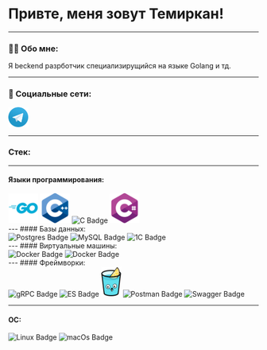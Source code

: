 # Привте, меня зовут Темиркан!

---

### :man_technologist: Обо мне:

Я beckend разрботчик специализирущийся на языке Golang и тд.

---

### 🤝 Социальные сети:
  <div id="badges">
    <a href="https://t.me/Abitoff" target="_blank">
      <img src="https://raw.githubusercontent.com/github/explore/80688e429a7d4ef2fca1e82350fe8e3517d3494d/topics/telegram/telegram.png" width="40" height="40" alt="TG Badge"/>
    </a>
  </div>

---

### Стек:

---
#### Языки программирования:
<div>
  <img src="https://github.com/devicons/devicon/raw/master/icons/go/go-original-wordmark.svg" width="60" height="60" alt="Go Badge"/>
  <img src="https://github.com/a-bit-off/a-bit-off/blob/main/c-.png" width="60" height="60" alt="С++ Badge"/>
  <img src="https://upload.wikimedia.org/wikipedia/commons/thumb/1/18/C_Programming_Language.svg/695px-C_Programming_Language.svg.png" width="60" height="60" alt="C Badge"/>
  <img src="https://github.com/a-bit-off/a-bit-off/blob/main/c-sharp.png" width="60" height="60" alt="С# Badge"/>
</div>
---
#### Базы данных:
<div>
  <img src="https://cdn-icons-png.flaticon.com/512/5968/5968342.png" width="60" height="60" alt="Postgres Badge"/>
  <img src="https://img.uxwing.com/wp-content/themes/uxwing/download/brands-social-media/mysql-icon.png" width="60" height="60" alt="MySQL Badge"/>
  <img src="https://upload.wikimedia.org/wikipedia/commons/thumb/9/93/1C_Company_logo.svg/1280px-1C_Company_logo.svg.png" width="60" height="60" alt="1C Badge"/>
</div>
---
#### Виртуальные машины:
<div>
  <img src="https://cdn.icon-icons.com/icons2/2407/PNG/512/docker_icon_146192.png" width="60" height="60" alt="Docker Badge"/>
  <img src="https://upload.wikimedia.org/wikipedia/commons/d/d5/Virtualbox_logo.png?20150209215936" width="60" height="60" alt="Docker Badge"/>
</div>
---
#### Фреймворки:
<div>
  <img src="https://images.velog.io/images/s00ny0ung/post/bb8d2355-dfb0-4a8a-9998-7a3863e74771/grpc.png" width="60" height="60" alt="gRPC Badge"/>
  <img src="https://ria.gallerycdn.vsassets.io/extensions/ria/elastic/0.13.3/1530754501320/Microsoft.VisualStudio.Services.Icons.Default" width="60" height="60" alt="ES Badge"/>
  <img src="https://raw.githubusercontent.com/gin-gonic/logo/master/color.png" width="40" height="60" alt="Gin Badge"/>
  <img src="https://www.svgrepo.com/download/354202/postman-icon.svg" width="60" height="60" alt="Postman Badge"/>
  <img src="https://pnx-assets-prod.s3.amazonaws.com/2020-07/swagger_logo_1.png" width="220" height="60" alt="Swagger Badge"/>
</div>

---
#### ОС:
<div>
  <img src="https://cdn-icons-png.flaticon.com/512/518/518713.png" width="40" height="40" alt="Linux Badge"/>
  <img src="https://upload.wikimedia.org/wikipedia/commons/c/c9/Finder_Icon_macOS_Big_Sur.png" width="40" height="40" alt="macOs Badge"/>
</div>


<!--
<img src="" width="40" height="40" alt=" Badge"/>
-->


</div>

